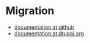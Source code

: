 # Migration

* [documentation at github](https://github.com/psynaptic/migration/wiki/)
* [documentation at drupal.org](http://drupal.org/node/1223632)
